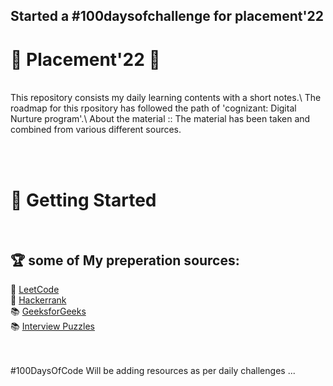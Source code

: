 ## Started a #100daysofchallenge for placement'22 

 # :gift: Placement'22 :gift:
<br>
This repository consists my daily learning contents with a short notes.\
The roadmap for this rpository has followed the path of 'cognizant: Digital Nurture program'.\
About the material :: The material has been taken and combined from various different sources.
 
<br><br> 
# 🚀 Getting Started
<br>



## 🏆 some of My preperation sources:
 
📒 [LeetCode](https://leetcode.com/)\
📒 [Hackerrank](https://www.hackerrank.com/)\
📚 [GeeksforGeeks](https://www.geeksforgeeks.org/) \
📚 [Interview Puzzles](https://www.geeksforgeeks.org/category/puzzles/)

 <br><br>
#100DaysOfCode
Will be adding resources as per daily challenges ...

